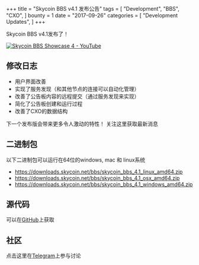 +++
title = "Skycoin BBS v4.1 发布公告"
tags = [
    "Development",
    "BBS",
    "CXO",
]
bounty = 1
date = "2017-09-26"
categories = [
    "Development Updates",
]
+++

Skycoin BBS v4.1发布了！

[![Skycoin BBS Showcase 4 - YouTube](https://i.ytimg.com/vi/6ZqwgefYauU/0.jpg)](https://youtu.be/6ZqwgefYauU)

## 修改日志

- 用户界面改善
- 实现了服务发现（和其他节点的连接可以自动化管理）
- 改善了公告板内容的远程提交（通过服务发现来实现）
- 简化了公告板创建和运行过程
- 改善了CXO的数据结构

下一个发布版会带来更多令人激动的特性！ 关注这里获取最新消息

## 二进制包

以下二进制包可以运行在64位的windows, mac 和 linux系统

- https://downloads.skycoin.net/bbs/skycoin_bbs_4.1_linux_amd64.zip
- https://downloads.skycoin.net/bbs/skycoin_bbs_4.1_osx_amd64.zip
- https://downloads.skycoin.net/bbs/skycoin_bbs_4.1_windows_amd64.zip

## 源代码

可以在[GitHub](https://github.com/skycoin/bbs)上获取 

## 社区

点击这里在[Telegram](https://t.me/skycoinbbs)上参与讨论